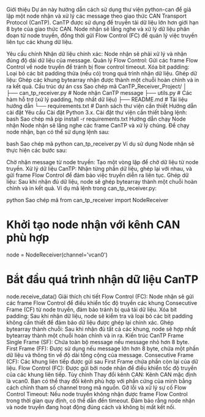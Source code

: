Giới thiệu
Dự án này hướng dẫn cách sử dụng thư viện python-can để giả lập một node nhận và xử lý các message theo giao thức CAN Transport Protocol (CanTP). CanTP được sử dụng để truyền tải dữ liệu lớn hơn giới hạn 8 byte của giao thức CAN. Node nhận sẽ lắng nghe và xử lý dữ liệu phân đoạn từ node truyền, đồng thời gửi Flow Control (FC) để quản lý việc truyền liên tục các khung dữ liệu.

Yêu cầu chính
Nhận dữ liệu chính xác: Node nhận sẽ phải xử lý và nhận đúng độ dài dữ liệu của message.
Quản lý Flow Control: Gửi các frame Flow Control về node truyền để tránh bị flow control timeout.
Xóa bit padding: Loại bỏ các bit padding thừa (nếu có) trong quá trình nhận dữ liệu.
Ghép dữ liệu: Ghép các khung bytearray nhận được thành một chuỗi hoàn chỉnh và in ra kết quả.
Cấu trúc dự án
css
Sao chép mã
CanTP_Receiver_Project/
│
├── can_tp_receiver.py        # Node nhận CanTP message
├── utils.py                  # Các hàm hỗ trợ (xử lý padding, hợp nhất dữ liệu)
├── README.md                 # Tài liệu hướng dẫn
└── requirements.txt          # Danh sách thư viện cần thiết
Hướng dẫn cài đặt
Yêu cầu
Cài đặt Python 3.x.
Cài đặt thư viện cần thiết bằng lệnh:
bash
Sao chép mã
pip install -r requirements.txt
Hướng dẫn chạy Node nhận
Node nhận sẽ lắng nghe các frame CanTP và xử lý chúng. Để chạy node nhận, bạn có thể sử dụng lệnh sau:

bash
Sao chép mã
python can_tp_receiver.py
Ví dụ sử dụng
Node nhận sẽ thực hiện các bước sau:

Chờ nhận message từ node truyền: Tạo một vòng lặp để chờ dữ liệu từ node truyền.
Xử lý dữ liệu CanTP: Nhận từng phần dữ liệu, ghép lại với nhau, và gửi frame Flow Control để đảm bảo việc truyền diễn ra liên tục.
Ghép dữ liệu: Sau khi nhận đủ dữ liệu, node sẽ ghép bytearray thành một chuỗi hoàn chỉnh và in kết quả.
Ví dụ mã lệnh trong can_tp_receiver.py:

python
Sao chép mã
from can_tp_receiver import NodeReceiver

# Khởi tạo node nhận với kênh CAN phù hợp
node = NodeReceiver(channel='vcan0')

# Bắt đầu quá trình nhận dữ liệu CanTP
node.receive_data()
Giải thích chi tiết
Flow Control (FC): Node nhận sẽ gửi các frame Flow Control để điều khiển tốc độ truyền các khung Consecutive Frame (CF) từ node truyền, đảm bảo tránh bị quá tải dữ liệu.
Xóa bit padding: Sau khi nhận dữ liệu, node sẽ kiểm tra và loại bỏ các bit padding không cần thiết để đảm bảo dữ liệu được ghép lại chính xác.
Ghép bytearray thành chuỗi: Sau khi nhận đủ tất cả các khung, node sẽ hợp nhất bytearray thành một chuỗi hoàn chỉnh và in ra.
Kiến trúc CanTP Frame
Single Frame (SF): Chứa toàn bộ message nếu message nhỏ hơn 8 byte.
First Frame (FF): Được sử dụng nếu message lớn hơn 8 byte, chứa một phần dữ liệu và thông tin về độ dài tổng cộng của message.
Consecutive Frame (CF): Các khung liên tiếp được gửi sau First Frame chứa phần còn lại của dữ liệu.
Flow Control (FC): Được gửi bởi node nhận để điều khiển tốc độ truyền của các khung liên tiếp.
Tùy chỉnh
Thay đổi kênh CAN: Kênh CAN mặc định là vcan0. Bạn có thể thay đổi kênh phù hợp với phần cứng của mình bằng cách chỉnh tham số channel trong mã nguồn.
Gỡ lỗi và xử lý sự cố
Flow Control Timeout: Nếu node truyền không nhận được frame Flow Control trong thời gian quy định, có thể dẫn đến timeout. Đảm bảo rằng node nhận và node truyền đang hoạt động đúng cách và không bị mất kết nối.
